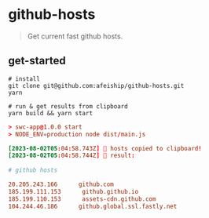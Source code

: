 # github-hosts
> Get current fast github hosts.

## get-started
```shell
# install
git clone git@github.com:afeiship/github-hosts.git
yarn

# run & get results from clipboard
yarn build && yarn start
```

```conf
> swc-app@1.0.0 start
> NODE_ENV=production node dist/main.js

[2023-08-02T05:04:58.743Z] 🚀 hosts copied to clipboard!
[2023-08-02T05:04:58.744Z] 🍒 result:
 
# github hosts

20.205.243.166      github.com
185.199.111.153      github.github.io
185.199.110.153      assets-cdn.github.com
104.244.46.186      github.global.ssl.fastly.net 
```
